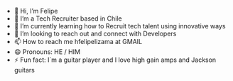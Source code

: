 - 👋 Hi, I’m Felipe
- 👀 I’m a Tech Recruiter based in Chile
- 🌱 I’m currently learning how to Recruit tech talent using innovative ways
- 💞️ I’m looking to reach out and connect with Developers
- 📫 How to reach me hfelipelizama at GMAIL
- 😄 Pronouns: HE / HIM
- ⚡ Fun fact: I´m a guitar player and I love high gain amps and Jackson guitars

<!---
FLRECRUITER/FLRECRUITER is a ✨ special ✨ repository because its `README.md` (this file) appears on your GitHub profile.
You can click the Preview link to take a look at your changes.
--->
